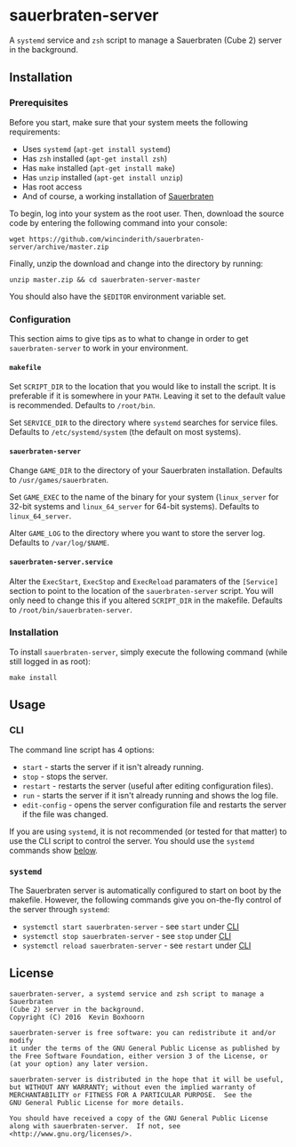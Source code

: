 # sauerbraten-server
A `systemd` service and `zsh` script to manage a Sauerbraten (Cube 2) server in the background.

## Installation

### Prerequisites
Before you start, make sure that your system meets the following requirements:
 - Uses `systemd` (`apt-get install systemd`)
 - Has `zsh` installed (`apt-get install zsh`)
 - Has `make` installed (`apt-get install make`)
 - Has `unzip` installed (`apt-get install unzip`)
 - Has root access
 - And of course, a working installation of [Sauerbraten](http://sauerbraten.org/)

To begin, log into your system as the root user. Then, download the source code by entering the following command into your console:

	wget https://github.com/wincinderith/sauerbraten-server/archive/master.zip
	
Finally, unzip the download and change into the directory by running:

	unzip master.zip && cd sauerbraten-server-master

You should also have the `$EDITOR` environment variable set.

### Configuration
This section aims to give tips as to what to change in order to get `sauerbraten-server` to work in your environment.

#### `makefile`
Set `SCRIPT_DIR` to the location that you would like to install the script. It is preferable if it is somewhere in your `PATH`. Leaving it set to the default value is recommended. Defaults to `/root/bin`.

Set `SERVICE_DIR` to the directory where `systemd` searches for service files. Defaults to `/etc/systemd/system` (the default on most systems).

#### `sauerbraten-server`
Change `GAME_DIR` to the directory of your Sauerbraten installation. Defaults to `/usr/games/sauerbraten`.

Set `GAME_EXEC` to the name of the binary for your system (`linux_server` for 32-bit systems and `linux_64_server` for 64-bit systems). Defaults to `linux_64_server`.

Alter `GAME_LOG` to the directory where you want to store the server log. Defaults to `/var/log/$NAME`.

#### `sauerbraten-server.service`
Alter the `ExecStart`, `ExecStop` and `ExecReload` paramaters of the `[Service]` section to point to the location of the `sauerbraten-server` script. You will only need to change this if you altered `SCRIPT_DIR` in the makefile. Defaults to `/root/bin/sauerbraten-server`.

### Installation
To install `sauerbraten-server`, simply execute the following command (while still logged in as root):

	make install

## Usage

### CLI
The command line script has 4 options:
 - `start` - starts the server if it isn't already running.
 - `stop` - stops the server.
 - `restart` - restarts the server (useful after editing configuration files).
 - `run` - starts the server if it isn't already running and shows the log file.
 - `edit-config` - opens the server configuration file and restarts the server if the file was changed.

If you are using `systemd`, it is not recommended (or tested for that matter) to use the CLI script to control the server. You should use the `systemd` commands show [below](#systemd).

### `systemd`
The Sauerbraten server is automatically configured to start on boot by the makefile. However, the following commands give you on-the-fly control of the server through `systemd`:
 - `systemctl start sauerbraten-server` - see `start` under [CLI](#cli)
 - `systemctl stop sauerbraten-server` - see `stop` under [CLI](#cli)
 - `systemctl reload sauerbraten-server` - see `restart` under [CLI](#cli)

## License

    sauerbraten-server, a systemd service and zsh script to manage a Sauerbraten
   	(Cube 2) server in the background.
    Copyright (C) 2016  Kevin Boxhoorn

    sauerbraten-server is free software: you can redistribute it and/or modify
    it under the terms of the GNU General Public License as published by
    the Free Software Foundation, either version 3 of the License, or
    (at your option) any later version.

    sauerbraten-server is distributed in the hope that it will be useful,
    but WITHOUT ANY WARRANTY; without even the implied warranty of
    MERCHANTABILITY or FITNESS FOR A PARTICULAR PURPOSE.  See the
    GNU General Public License for more details.

    You should have received a copy of the GNU General Public License
    along with sauerbraten-server.  If not, see <http://www.gnu.org/licenses/>.
